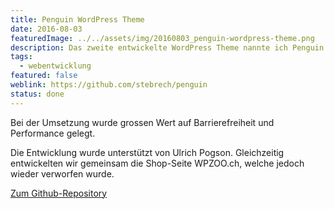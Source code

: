 ```yaml
---
title: Penguin WordPress Theme
date: 2016-08-03
featuredImage: ../../assets/img/20160803_penguin-wordpress-theme.png
description: Das zweite entwickelte WordPress Theme nannte ich Penguin. Dessen Design ist schlicht und nutzt den sogenannten Masonry-Karten-Stil auf einem grösseren Desktop-Bildschirm.
tags:
  - webentwicklung
featured: false
weblink: https://github.com/stebrech/penguin
status: done
---
```

Bei der Umsetzung wurde grossen Wert auf Barrierefreiheit und Performance gelegt.

Die Entwicklung wurde unterstützt von Ulrich Pogson. Gleichzeitig entwickelten wir gemeinsam die Shop-Seite WPZOO.ch, welche jedoch wieder verworfen wurde.

[Zum Github-Repository](https://github.com/stebrech/penguin)
